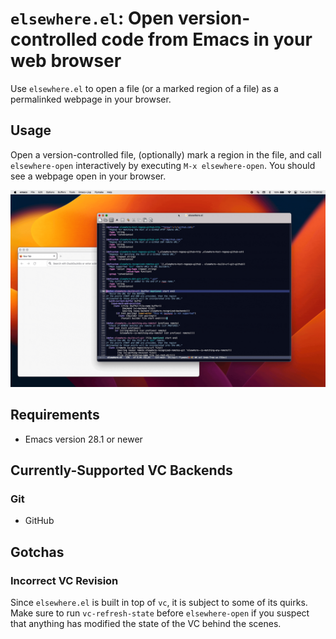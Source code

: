 # `elsewhere.el`: Open version-controlled code from Emacs in your web browser

Use `elsewhere.el` to open a file (or a marked region of a file) as a
permalinked webpage in your browser.

## Usage

Open a version-controlled file, (optionally) mark a region in the
file, and call `elsewhere-open` interactively by executing `M-x
elsewhere-open`. You should see a webpage open in your browser.

![demo](https://raw.githubusercontent.com/wesnel/elsewhere/demo/demo.gif)

## Requirements

- Emacs version 28.1 or newer

## Currently-Supported VC Backends

### Git

- GitHub

## Gotchas

### Incorrect VC Revision

Since `elsewhere.el` is built in top of `vc`, it is subject to some of
its quirks. Make sure to run `vc-refresh-state` before
`elsewhere-open` if you suspect that anything has modified the state
of the VC behind the scenes.
